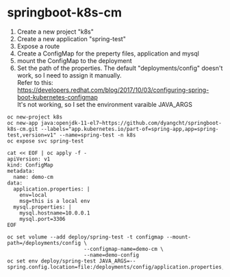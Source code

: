 # springboot-k8s-cm

1. Create a new project "k8s"
2. Create a new application "spring-test"
3. Expose a route
4. Create a ConfigMap for the preperty files, application and mysql
5. mount the ConfigMap to the deployment
6. Set the path of the properties. The default "deployments/config" doesn't work, so I need to assign it manually. <br/>
   Refer to this: https://developers.redhat.com/blog/2017/10/03/configuring-spring-boot-kubernetes-configmap <br/>
   It's not working, so I set the environment varaible JAVA_ARGS

```
oc new-project k8s 
oc new-app java:openjdk-11-el7~https://github.com/dyangcht/springboot-k8s-cm.git --labels="app.kubernetes.io/part-of=spring-app,app=spring-test,version=v1" --name=spring-test -n k8s
oc expose svc spring-test

cat << EOF | oc apply -f -
apiVersion: v1
kind: ConfigMap
metadata:
  name: demo-cm
data:
  application.properties: |
    env=local
    msg=this is a local env
  mysql.properties: |
    mysql.hostname=10.0.0.1
    mysql.port=3306
EOF

oc set volume --add deploy/spring-test -t configmap --mount-path=/deployments/config \
                         --configmap-name=demo-cm \
                         --name=demo-config
oc set env deploy/spring-test JAVA_ARGS=--spring.config.location=file:/deployments/config/application.properties,/deployments/config/mysql.properties
```
